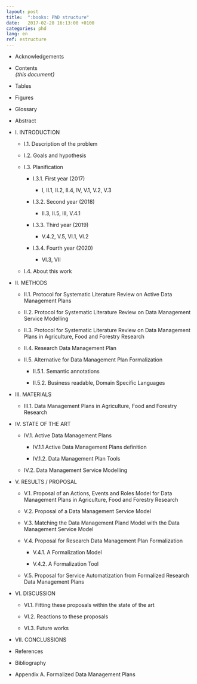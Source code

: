 ```yaml
---
layout: post
title:  ":books: PhD structure"
date:   2017-02-28 16:13:00 +0100
categories: phd
lang: en
ref: estructure
---
```


* Acknowledgements  

* Contents  
*{this document}*

* Tables  

* Figures  

* Glossary  

* Abstract  

* I. INTRODUCTION  

  * I.1. Description of the problem

  * I.2. Goals and hypothesis

  * I.3. Planification

    * I.3.1. First year (2017)

      *  <a title="Introduction">I</a>, <a title="SLR protocol for ADMPs">II.1</a>, <a title="SLR protocol for data services modelling">II.2</a>, <a title="RDM">II.4</a>, <a title="State of the Art">IV</a>, <a title="ADMP model">V.1</a>, <a title="Data service model">V.2</a>, <a title="Model matching">V.3</a>  

    * I.3.2. Second year (2018)

      * <a title="SLR protocol for DMPs">II.3</a>, <a title="Formalization methods">II.5</a>, <a title="Materials, DMPs">III</a>, <a title="DMP model">V.4.1</a>  

    * I.3.3. Third year (2019)

      * <a title="ADMP tool">V.4.2</a>, <a title="Service automatization">V.5</a>, <a title="Discussion">VI.1</a>, <a title="Reactions">VI.2</a>  

    * I.3.4. Fourth year (2020)

      * <a title="Future works">VI.3</a>, <a title="Conclussions">VII</a>

  * I.4. About this work  

* II. METHODS

  * II.1. Protocol for Systematic Literature Review on Active Data Management Plans

  * II.2. Protocol for Systematic Literature Review on Data Management Service Modelling

  * II.3. Protocol for Systematic Literature Review on Data Management Plans in Agriculture, Food and Forestry Research

  * II.4. Research Data Management Plan

  * II.5. Alternative for Data Management Plan Formalization

    * II.5.1. Semantic annotations

    * II.5.2. Business readable, Domain Specific Languages  

* III. MATERIALS  

  * III.1. Data Management Plans in Agriculture, Food and Forestry Research    

* IV. STATE OF THE ART  

  * IV.1. Active Data Management Plans

    * IV.1.1 Active Data Management Plans definition

    * IV.1.2. Data Management Plan Tools  

  * IV.2. Data Management Service Modelling

* V. RESULTS / PROPOSAL

  * V.1. Proposal of an Actions, Events and Roles Model for Data Management Plans in Agriculture, Food and Forestry Research

  * V.2. Proposal of a Data Management Service Model

  * V.3. Matching the Data Management Pland Model with the Data Management Service Model

  * V.4. Proposal for Research Data Management Plan Formalization

    * V.4.1. A Formalization Model

    * V.4.2. A Formalization Tool

  * V.5. Proposal for Service Automatization from Formalized Research Data Management Plans

* VI. DISCUSSION

  * VI.1. Fitting these proposals within the state of the art

  * VI.2. Reactions to these proposals

  * VI.3. Future works

* VII. CONCLUSSIONS

* References

* Bibliography

* Appendix A. Formalized Data Management Plans
